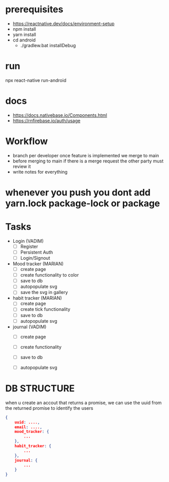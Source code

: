 # prerequisites

- https://reactnative.dev/docs/environment-setup
- npm install
- yarn install
- cd android 
    - ./gradlew.bat installDebug

# run

npx react-native run-android

# docs

- https://docs.nativebase.io/Components.html
- https://rnfirebase.io/auth/usage

# Workflow

- branch per developer once feature is implemented we merge to main
- before merging to main if there is a merge request the other party must review it
- write notes for everything
# whenever you push you dont add yarn.lock package-lock or package 

# Tasks

- Login (VADIM)
    - [  ]  Register
    - [  ]  Persistent Auth
    - [  ]  Login/Signout

- Mood tracker (MARIAN)
    - [  ]  create page
    - [  ]  create functionality to color
    - [  ]  save to db
    - [  ]  autopopulate svg 
    - [  ]  save the svg in gallery 

- habit tracker (MARIAN)
    - [  ]  create page
    - [  ]  create tick functionality
    - [  ]  save to db
    - [  ]  autopopulate svg 

- journal (VADIM)
    - [  ]  create page
    - [  ]  create functionality
    - [  ]  save to db
    - [  ]  autopopulate svg 


# DB STRUCTURE
when u create an accout that returns a promise, we can use the uuid from the returned promise to identify the users

```json
{
    uuid: ....,
    email: ....,
    mood_tracker: {
        ...
    },
    habit_tracker: {
        ...
    },
    journal: {
        ...
    }
}
```